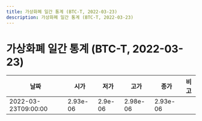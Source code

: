```yaml
---
title: 가상화폐 일간 통계 (BTC-T, 2022-03-23)
description: 가상화폐 일간 통계 (BTC-T, 2022-03-23)
---
```


가상화폐 일간 통계 (BTC-T, 2022-03-23)
===

|날짜|시가|저가|고가|종가|비고|
|--|--|--|--|--|--|
|2022-03-23T09:00:00|2.93e-06|2.9e-06|2.98e-06|2.93e-06|    |
